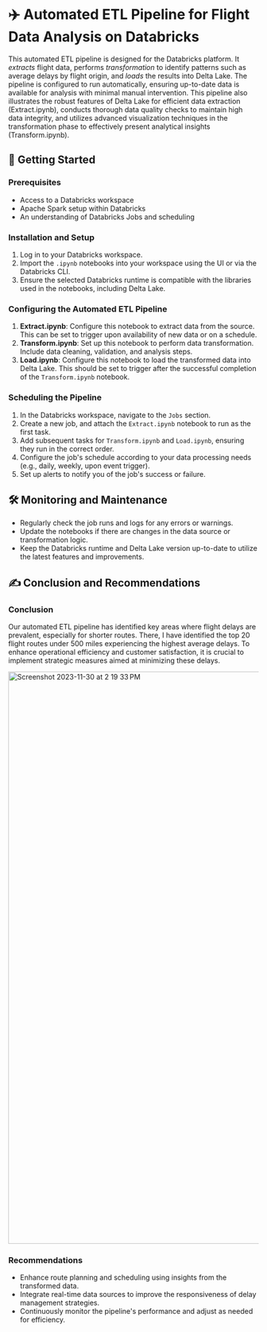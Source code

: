 # ✈️ Automated ETL Pipeline for Flight Data Analysis on Databricks

This automated ETL pipeline is designed for the Databricks platform. It *extracts* flight data, performs *transformation* to identify patterns such as average delays by flight origin, and *loads* the results into Delta Lake. The pipeline is configured to run automatically, ensuring up-to-date data is available for analysis with minimal manual intervention. This pipeline also illustrates the robust features of Delta Lake for efficient data extraction (Extract.ipynb), conducts thorough data quality checks to maintain high data integrity, and utilizes advanced visualization techniques in the transformation phase to effectively present analytical insights (Transform.ipynb).

## 🚀 Getting Started

### Prerequisites
- Access to a Databricks workspace
- Apache Spark setup within Databricks
- An understanding of Databricks Jobs and scheduling

### Installation and Setup
1. Log in to your Databricks workspace.
2. Import the `.ipynb` notebooks into your workspace using the UI or via the Databricks CLI.
3. Ensure the selected Databricks runtime is compatible with the libraries used in the notebooks, including Delta Lake.

### Configuring the Automated ETL Pipeline
1. **Extract.ipynb**: Configure this notebook to extract data from the source. This can be set to trigger upon availability of new data or on a schedule.
2. **Transform.ipynb**: Set up this notebook to perform data transformation. Include data cleaning, validation, and analysis steps.
3. **Load.ipynb**: Configure this notebook to load the transformed data into Delta Lake. This should be set to trigger after the successful completion of the `Transform.ipynb` notebook.

### Scheduling the Pipeline
1. In the Databricks workspace, navigate to the `Jobs` section.
2. Create a new job, and attach the `Extract.ipynb` notebook to run as the first task.
3. Add subsequent tasks for `Transform.ipynb` and `Load.ipynb`, ensuring they run in the correct order.
4. Configure the job's schedule according to your data processing needs (e.g., daily, weekly, upon event trigger).
5. Set up alerts to notify you of the job's success or failure.

## 🛠️ Monitoring and Maintenance
- Regularly check the job runs and logs for any errors or warnings.
- Update the notebooks if there are changes in the data source or transformation logic.
- Keep the Databricks runtime and Delta Lake version up-to-date to utilize the latest features and improvements.

## ✍️ Conclusion and Recommendations

### Conclusion
Our automated ETL pipeline has identified key areas where flight delays are prevalent, especially for shorter routes. There, I have identified the top 20 flight routes under 500 miles experiencing the highest average delays. To enhance operational efficiency and customer satisfaction, it is crucial to implement strategic measures aimed at minimizing these delays.

<img width="1152" alt="Screenshot 2023-11-30 at 2 19 33 PM" src="https://github.com/aghakishiyeva/ids706-individual-project-3/assets/78721466/58ef98de-eb2f-49bf-9050-a6e176a70fbc">

### Recommendations
- Enhance route planning and scheduling using insights from the transformed data.
- Integrate real-time data sources to improve the responsiveness of delay management strategies.
- Continuously monitor the pipeline's performance and adjust as needed for efficiency.





